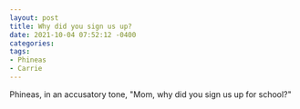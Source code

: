 ```yaml
---
layout: post
title: Why did you sign us up?
date: 2021-10-04 07:52:12 -0400
categories:
tags:
- Phineas
- Carrie
---
```


Phineas, in an accusatory tone, "Mom, why did you sign us up for school?"

